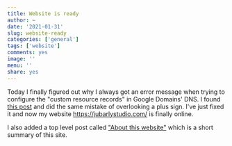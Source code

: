 ```yaml
---
title: Website is ready
author: ~
date: '2021-01-31'
slug: website-ready
categories: ['general']
tags: ['website']
comments: yes
image: ''
menu: ''
share: yes
---
```


Today I finally figured out why I always got an error message when trying to configure the "custom resource records" in Google Domains' DNS. I found [this post](https://www.thewichitacomputerguy.com/comment/1087) and did the same mistake of overlooking a plus sign. I've just fixed it and now my website https://jubarlystudio.com/ is finally online.

I also added a top level post called ["About this website"](/about-this-website/) which is a short summary of this site.
